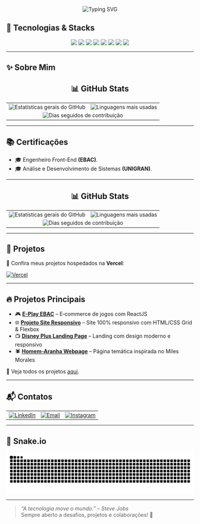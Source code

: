 <p align="center">
  <img src="https://readme-typing-svg.herokuapp.com?font=Fira+Code&weight=700&size=22&pause=1000&color=EC7C26&center=true&width=435&lines=%F0%9F%9A%80+Bem-vindo+ao+meu+GitHub!" alt="Typing SVG" />
</p>

## 🔧 Tecnologias & Stacks  
<p align="center">
  <img src="https://cdn.jsdelivr.net/gh/devicons/devicon/icons/html5/html5-original.svg" width="50px" />  
  <img src="https://cdn.jsdelivr.net/gh/devicons/devicon/icons/css3/css3-original.svg" width="50px" />  
  <img src="https://cdn.jsdelivr.net/gh/devicons/devicon/icons/javascript/javascript-original.svg" width="50px" />  
  <img src="https://cdn.jsdelivr.net/gh/devicons/devicon/icons/react/react-original.svg" width="50px" />  
  <img src="https://cdn.jsdelivr.net/gh/devicons/devicon/icons/typescript/typescript-original.svg" width="50px" />  
  <img src="https://cdn.jsdelivr.net/gh/devicons/devicon/icons/sass/sass-original.svg" width="50px" />  
  <img src="https://cdn.jsdelivr.net/gh/devicons/devicon/icons/nodejs/nodejs-original.svg" width="50px" />  
  <img src="https://cdn.jsdelivr.net/gh/devicons/devicon/icons/figma/figma-original.svg" width="50px" />  
</p>

---

<h2>✨ Sobre Mim</h2>

<h2 align="center">📊 GitHub Stats</h2>

<table align="center">
  <!-- Linha 1 – Stats gerais + Top Languages -->
  <tr>
    <td>
      <img
        src="https://github-readme-stats.vercel.app/api?username=Oberon-23&show_icons=true&include_all_commits=true&count_private=true&title_color=EC7C26&text_color=A35B2C&icon_color=EC7C26&bg_color=1A1A1A&hide_border=true&rank_icon=github"
        style="width: 400px; height: auto;"
        alt="Estatísticas gerais do GitHub"
      />
    </td>
    <td>
      <img
        src="https://github-readme-stats.vercel.app/api/top-langs/?username=Oberon-23&layout=compact&langs_count=8&card_width=350&title_color=EC7C26&text_color=A35B2C&bg_color=1A1A1A&hide_border=true"
        style="width: 400px; height: auto;"
        alt="Linguagens mais usadas"
      />
    </td>
  </tr>

  <!-- Linha 2 – Streak Stats (corrigido) -->
  <tr>
    <td colspan="2" align="center">
      <img
        src="https://github-readme-streak-stats.vercel.app?user=Oberon-23&theme=dark&hide_border=true&background=1A1A1A&ring=EC7C26&currStreakNum=EC7C26&currStreakLabel=A35B2C"
        style="width: 800px; max-width: 100%; height: auto;"
        alt="Dias seguidos de contribuição"
      />
    </td>
  </tr>
</table>


---

## 📚 Certificações
- 🎓 Engenheiro Front-End <strong>(EBAC)</strong>.
- 🎓 Análise e Desenvolvimento de Sistemas <strong>(UNIGRAN)</strong>.

---

<h2 align="center">📊 GitHub Stats</h2>

<table align="center">
  <!-- Linha 1 – Stats gerais + Top Languages -->
  <tr>
    <td>
      <img
        src="https://github-readme-stats.vercel.app/api?username=Oberon-23&show_icons=true&include_all_commits=true&count_private=true&title_color=EC7C26&text_color=A35B2C&icon_color=EC7C26&bg_color=1A1A1A&hide_border=true&rank_icon=github"
        style="width: 400px; height: auto;"
        alt="Estatísticas gerais do GitHub"
      />
    </td>
    <td>
      <img
        src="https://github-readme-stats.vercel.app/api/top-langs/?username=Oberon-23&layout=compact&langs_count=8&card_width=350&title_color=EC7C26&text_color=A35B2C&bg_color=1A1A1A&hide_border=true"
        style="width: 400px; height: auto;"
        alt="Linguagens mais usadas"
      />
    </td>
  </tr>

  <!-- Linha 2 – Streak Stats -->
  <tr>
    <td colspan="2" align="center">
      <img
  src="https://github-readme-streak-stats.vercel.app?user=Oberon-23&theme=dark&hide_border=true&background=1A1A1A&ring=EC7C26&currStreakNum=EC7C26&currStreakLabel=A35B2C"
  style="width: 800px; max-width: 100%; height: auto;"
  alt="Dias seguidos de contribuição"
/>
    </td>
  </tr>
</table>

---

## 🚀 Projetos  
🔗 Confira meus projetos hospedados na **Vercel**:

<a href="https://vercel.com/oberon-23s-projects">
  <img src="https://img.shields.io/badge/Vercel-000000?style=for-the-badge&logoColor=white" alt="Vercel">
</a>


---

## 🔥 Projetos Principais  
- 🎮 **[E-Play EBAC](https://github.com/Oberon-23/eplay-ebac)** – E‑commerce de jogos com ReactJS  
- 🌐 **[Projeto Site Responsivo](https://github.com/Oberon-23/projeto-site-responsivo)** – Site 100% responsivo com HTML/CSS Grid & Flexbox  
- 📺 **[Disney Plus Landing Page](https://github.com/Oberon-23/clone-disneyplus)** – Landing com design moderno e responsivo  
- 🕷️ **[Homem-Aranha Webpage](https://github.com/Oberon-23/spiderman-landing-page)** – Página temática inspirada no Miles Morales
  
📌 Veja todos os projetos [aqui](https://github.com/Oberon-23?tab=repositories).

---

## 📬 Contatos

<table>
  <tr>
    <td>
      <a href="https://www.linkedin.com/in/brenosilvarangel/" target="_blank">
        <img src="https://img.shields.io/badge/LinkedIn-000000?style=for-the-badge&logo=linkedin&logoColor=white" alt="LinkedIn">
      </a>
    </td>
    <td>
      <a href="mailto:brenoosbr@outlook.com">
        <img src="https://img.shields.io/badge/Email-000000?style=for-the-badge&logo=gmail&logoColor=white" alt="Email">
      </a>
    </td>
    <td>
      <a href="https://www.instagram.com/breno.sbr/" target="_blank">
        <img src="https://img.shields.io/badge/Instagram-000000?style=for-the-badge&logo=instagram&logoColor=white" alt="Instagram">
      </a>
    </td>
  </tr>
</table>

---

## 🐍 Snake.io
<p align="center"><img src="https://raw.githubusercontent.com/Oberon-23/Oberon-23/output/github-contribution-grid-snake-dark.svg" alt="Snake animation" /></p>

---

> _“A tecnologia move o mundo.” – Steve Jobs_  
> Sempre aberto a desafios, projetos e colaborações! 🚀



